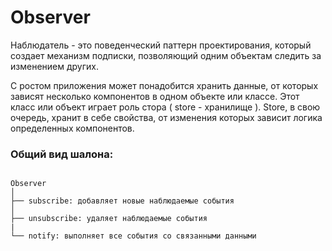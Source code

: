 # Observer

Наблюдатель - это поведенческий паттерн проектирования, который создает механизм подписки, позволяющий одним объектам следить за изменением других.

С ростом приложения может понадобится хранить данные, от которых зависят несколько компонентов в одном объекте или классе. Этот класс или объект играет роль стора ( store - хранилище ). Store, в свою очередь, хранит в себе свойства, от изменения которых зависит логика определенных компонентов.


### Общий вид шалона:

```

Observer
│ 
├── subscribe: добавляет новые наблюдаемые события
│ 
├── unsubscribe: удаляет наблюдаемые события
|
└── notify: выполняет все события со связанными данными


```
